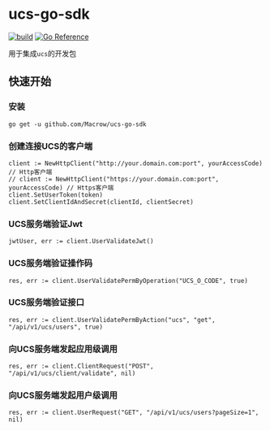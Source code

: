 # ucs-go-sdk

[![build](https://github.com/Macrow/ucs-go-sdk/actions/workflows/build.yml/badge.svg)](https://github.com/Macrow/ucs-go-sdk/actions/workflows/build.yml)
[![Go Reference](https://pkg.go.dev/badge/github.com/Macrow/ucs-go-sdk/v4.svg)](https://pkg.go.dev/github.com/Macrow/ucs-go-sdk)

用于集成```ucs```的开发包

## 快速开始

### 安装
```
go get -u github.com/Macrow/ucs-go-sdk
```

### 创建连接UCS的客户端
```
client := NewHttpClient("http://your.domain.com:port", yourAccessCode) // Http客户端
// client := NewHttpClient("https://your.domain.com:port", yourAccessCode) // Https客户端
client.SetUserToken(token)
client.SetClientIdAndSecret(clientId, clientSecret)
```

### UCS服务端验证Jwt
```
jwtUser, err := client.UserValidateJwt()
```

### UCS服务端验证操作码
```
res, err := client.UserValidatePermByOperation("UCS_O_CODE", true)
```

### UCS服务端验证接口
```
res, err := client.UserValidatePermByAction("ucs", "get", "/api/v1/ucs/users", true)
```

### 向UCS服务端发起应用级调用
```
res, err := client.ClientRequest("POST", "/api/v1/ucs/client/validate", nil)
```

### 向UCS服务端发起用户级调用
```
res, err := client.UserRequest("GET", "/api/v1/ucs/users?pageSize=1", nil)
```
